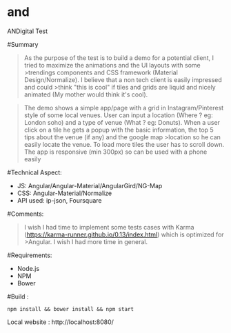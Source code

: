 # and
ANDigital Test

#Summary
>As the purpose of the test is to build a demo for a potential client, I tried to maximize the animations and the UI layouts with some >trendings components and CSS framework (Material Design/Normalize). I believe that a non tech client is easily impressed and could >think "this is cool" if tiles and grids are liquid and nicely animated (My mother would think it's cool).

>The demo shows a simple app/page with a grid in Instagram/Pinterest style of some local venues.
>User can input a location (Where ? eg: London soho) and a type of venue (What ? eg: Donuts).
>When a user click on a tile he gets a popup with the basic information, the top 5 tips about the venue (if any) and the google map >location so he can easily locate the venue.
>To load more tiles the user has to scroll down.
>The app is responsive (min 300px) so can be used with a phone easily

#Technical Aspect:
- JS: Angular/Angular-Material/AngularGird/NG-Map
- CSS: Angular-Material/Normalize
- API used: ip-json, Foursquare

#Comments:

>I wish I had time to implement some tests cases with Karma (https://karma-runner.github.io/0.13/index.html) which is optimized for >Angular.
>I wish I had more time in general.

#Requirements: 
- Node.js
- NPM
- Bower

#Build :
```shell
npm install && bower install && npm start
```

Local website : http://localhost:8080/
